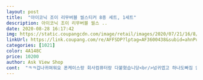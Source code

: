 ```yaml
---
layout: post 
title:  "아이코닉 조이 리무버블 씰스티커 8종 세트, 1세트" 
description: 아이코닉 조이 리무버블 씰스 ..
date: 2020-08-28 16:17:42 
img: https://static.coupangcdn.com/image/retail/images/2020/07/21/16/8/f05c337f-4e32-4008-8ccb-9c3eee8c3cd7.jpg 
linkUrl: https://link.coupang.com/re/AFFSDP?lptag=AF3600438&subid=ahnPublicAsk&pageKey=1853645073&itemId=3150822894&vendorItemId=71138404882&traceid=V0-113-c3dd0fc3ddba7238 
categories: [1021] 
color: 4A148C 
price: 10200 
author: Ask View Shop 
cont:  "ㅋㅋ겁나귀여워요 폰케이스랑 회사컴퓨터랑 다붙혔습니당<br/>넘귀엽고 하나도빠짐 없이 사랑스럽네유ㅠㅠ<br/>유용하게쓸것같아요<br/>정말 이건 귀여움의 상타치 너무 귀여워요!!!! 보고 소리질렀습니다.<br/><br/>젖지도않고 안떨어져서 너무좋아요오오옹<br/>" 
---
```

